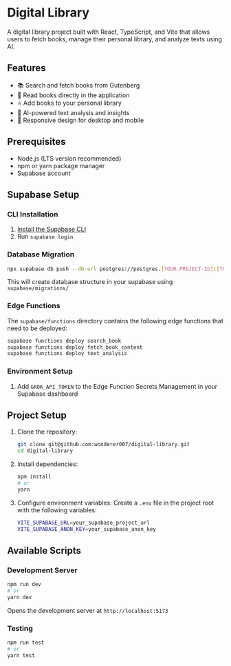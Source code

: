 # Digital Library

A digital library project built with React, TypeScript, and Vite that allows users to fetch books, manage their personal library, and analyze texts using AI.

## Features

- 📚 Search and fetch books from Gutenberg
- 📖 Read books directly in the application
- ⭐ Add books to your personal library
- 🤖 AI-powered text analysis and insights
- 📱 Responsive design for desktop and mobile

## Prerequisites

- Node.js (LTS version recommended)
- npm or yarn package manager
- Supabase account

## Supabase Setup
### CLI Installation
1. [Install the Supabase CLI](https://supabase.com/docs/guides/local-development/cli/getting-started)
2. Run `supabase login`

### Database Migration
```bash
npx supabase db push --db-url postgres://postgres.[YOUR-PROJECT-ID]:[YOUR-DATABASE-PASSWORD]@aws-0-[YOUR-AWS-REGION].pooler.supabase.com:6543/postgres
```
This will create database structure in your supabase using `supabase/migrations/`

### Edge Functions
The `supabase/functions` directory contains the following edge functions that need to be deployed:
```bash
supabase functions deploy search_book
supabase functions deploy fetch_book_content
supabase functions deploy text_analysis
```

### Environment Setup
1. Add `GROK_API_TOKEN` to the Edge Function Secrets Management in your Supabase dashboard

## Project Setup

1. Clone the repository:
   ```bash
   git clone git@github.com:wonderer007/digital-library.git
   cd digital-library
   ```

2. Install dependencies:
   ```bash
   npm install
   # or
   yarn
   ```

3. Configure environment variables:
   Create a `.env` file in the project root with the following variables:
   ```bash
   VITE_SUPABASE_URL=your_supabase_project_url
   VITE_SUPABASE_ANON_KEY=your_supabase_anon_key
   ```

## Available Scripts

### Development Server
```bash
npm run dev
# or
yarn dev
```
Opens the development server at `http://localhost:5173`

### Testing
```bash
npm run test
# or
yarn test
```

